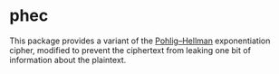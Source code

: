 # phec

This package provides a variant of the [Pohlig–Hellman][] exponentiation
cipher, modified to prevent the ciphertext from leaking one bit of information
about the plaintext.

[pohlig–hellman]: http://www-ee.stanford.edu/%7Ehellman/publications/28.pdf

